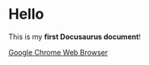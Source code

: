 # Hello

This is my **first Docusaurus document**!

[Google Chrome Web Browser](https://www.google.com/intl/en_hk/chrome/)
